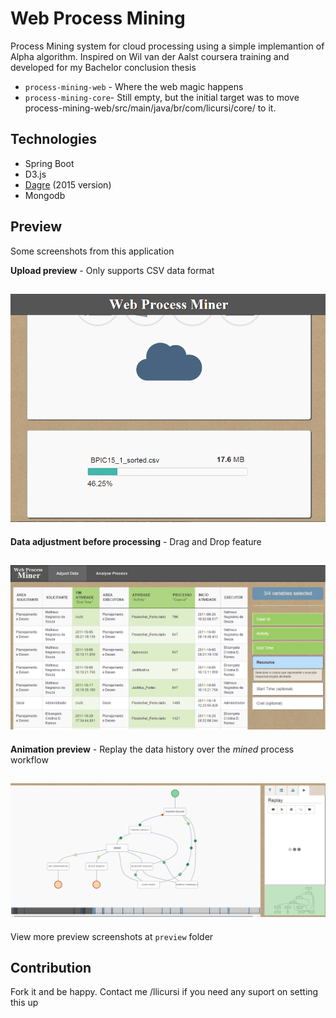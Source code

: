 # Web Process Mining 

Process Mining system for cloud processing using a simple implemantion of Alpha algorithm. 
Inspired on Wil van der Aalst coursera training and developed for my Bachelor conclusion thesis

 * `process-mining-web` - Where the web magic happens
 * `process-mining-core`- Still empty, but the initial target was to move process-mining-web/src/main/java/br/com/licursi/core/ to it.

## Technologies

 * Spring Boot 
 * D3.js
 * [Dagre](https://github.com/dagrejs/dagre) (2015 version)
 * Mongodb
## Preview
Some screenshots from this application
 
 **Upload preview** - Only supports CSV data format
 
![upload preview of a csv file](https://github.com/llicursi/web-process-mining/blob/master/preview/upload.png)
--
 **Data adjustment before processing** - Drag and Drop feature
 
![data adjustment with drag and drop](https://github.com/llicursi/web-process-mining/blob/master/preview/drag-and-drop-data-adjust.png)
--
 **Animation preview** - Replay the data history over the *mined* process workflow
 
![animation preview](https://github.com/llicursi/web-process-mining/blob/master/preview/animation-preview.png)
--
View more preview screenshots at `preview` folder

## Contribution 

Fork it and be happy. Contact me /llicursi if you need any suport on setting this up
